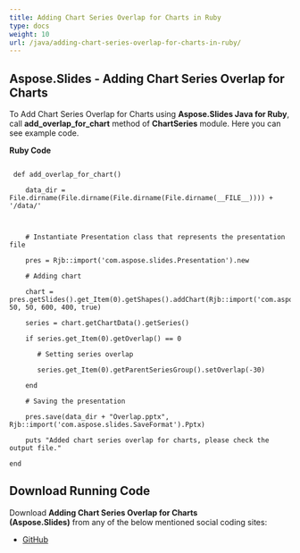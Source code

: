 ```yaml
---
title: Adding Chart Series Overlap for Charts in Ruby
type: docs
weight: 10
url: /java/adding-chart-series-overlap-for-charts-in-ruby/
---
```


## **Aspose.Slides - Adding Chart Series Overlap for Charts**
To Add Chart Series Overlap for Charts using **Aspose.Slides Java for Ruby**, call **add_overlap_for_chart** method of **ChartSeries** module. Here you can see example code.

**Ruby Code**

```

 def add_overlap_for_chart()

    data_dir = File.dirname(File.dirname(File.dirname(File.dirname(__FILE__)))) + '/data/'



    # Instantiate Presentation class that represents the presentation file

    pres = Rjb::import('com.aspose.slides.Presentation').new

    # Adding chart

    chart = pres.getSlides().get_Item(0).getShapes().addChart(Rjb::import('com.aspose.slides.ChartType').ClusteredColumn, 50, 50, 600, 400, true)

    series = chart.getChartData().getSeries()

    if series.get_Item(0).getOverlap() == 0

       # Setting series overlap

       series.get_Item(0).getParentSeriesGroup().setOverlap(-30)

    end

    # Saving the presentation

    pres.save(data_dir + "Overlap.pptx", Rjb::import('com.aspose.slides.SaveFormat').Pptx)

    puts "Added chart series overlap for charts, please check the output file."

end   

```
## **Download Running Code**
Download **Adding Chart Series Overlap for Charts (Aspose.Slides)** from any of the below mentioned social coding sites:

- [GitHub](https://github.com/aspose-slides/Aspose.Slides-for-Java/blob/master/Plugins/Aspose_Slides_Java_for_Ruby/lib/asposeslidesjava/Charts/chartseries.rb)
